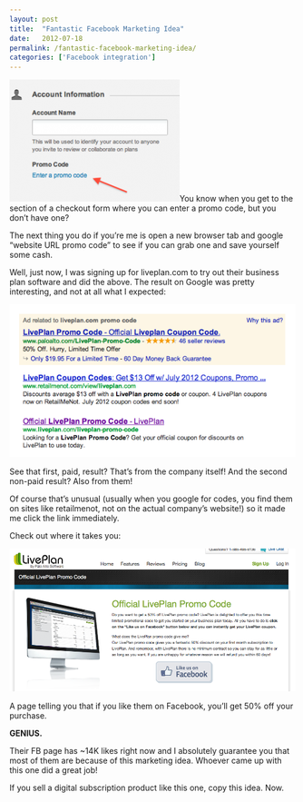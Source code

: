 ```yaml
---
layout: post
title:  "Fantastic Facebook Marketing Idea"
date:   2012-07-18
permalink: /fantastic-facebook-marketing-idea/
categories: ['Facebook integration']
---
```


<img src="/images/promo-code-prompt-300x215.png" class="post-thumb alignleft">You know when you get to the section of a checkout form where you can enter a promo code, but you don’t have one?

The next thing you do if you’re me is open a new browser tab and google “website URL promo code” to see if you can grab one and save yourself some cash.

Well, just now, I was signing up for liveplan.com to try out their business plan software and did the above. The result on Google was pretty interesting, and not at all what I expected:

![Google Results](/images/google-results.png)

See that first, paid, result? That’s from the company itself! And the second non-paid result? Also from them!

Of course that’s unusual (usually when you google for codes, you find them on sites like retailmenot, not on the actual company’s website!) so it made me click the link immediately.

Check out where it takes you:

![Promo Code Page](/images/liveplan-promo-code-page.png)

A page telling you that if you like them on Facebook, you’ll get 50% off your purchase.

**GENIUS.**

Their FB page has ~14K likes right now and I absolutely guarantee you that most of them are because of this marketing idea. Whoever came up with this one did a great job!

If you sell a digital subscription product like this one, copy this idea. Now.